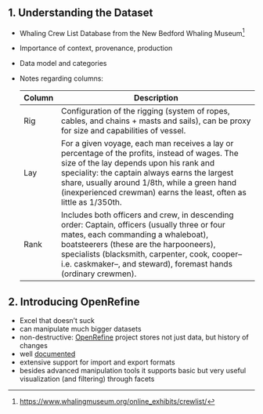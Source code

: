 ## 1. Understanding the Dataset
- Whaling Crew List Database from the New Bedford Whaling Museum[^1]
- Importance of context, provenance, production
- Data model and categories
- Notes regarding columns:

    Column | Description
    -------|------------
    | Rig  | Configuration of the rigging (system of ropes, cables, and chains + masts and sails), can be proxy for size and capabilities of vessel.
    |Lay  |  For a given voyage, each man receives a lay or percentage of the profits, instead of wages. The size of the lay depends upon his rank and speciality: the captain always earns the largest share, usually around 1/8th, while a green hand (inexperienced crewman) earns the least, often as little as 1/350th. 
    Rank | Includes both officers and crew, in descending order: Captain, officers (usually three or four mates, each commanding a whaleboat), boatsteerers (these are the harpooneers), specialists (blacksmith, carpenter, cook, cooper–i.e. caskmaker–, and steward), foremast hands (ordinary crewmen).

## 2. Introducing OpenRefine
- Excel that doesn’t suck
- can manipulate much bigger datasets
- non-destructive: [OpenRefine](https://openrefine.org) project stores not just data, but history of changes
- well [documented](https://openrefine.org/docs)
- extensive support for import and export formats
- besides advanced manipulation tools it supports basic but very useful visualization (and filtering) through facets

[^1]: https://www.whalingmuseum.org/online_exhibits/crewlist/